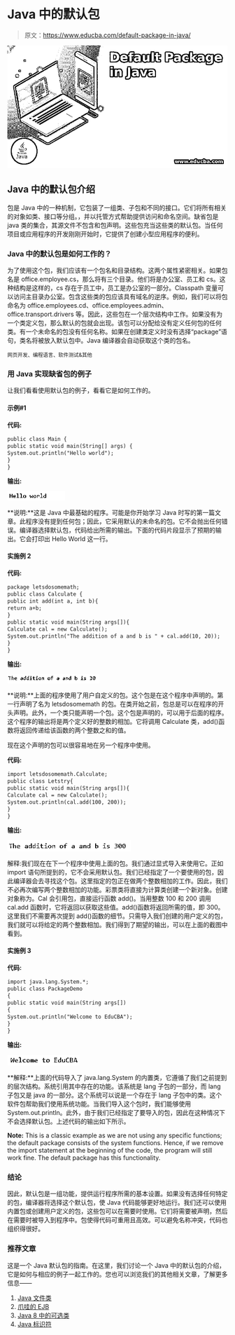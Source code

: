 # Java 中的默认包

> 原文：<https://www.educba.com/default-package-in-java/>

![Default Package in Java](img/8a42066f9e4afae5ccefda219fdafb3f.png)



## Java 中的默认包介绍

包是 Java 中的一种机制，它包装了一组类、子包和不同的接口。它们将所有相关的对象如类、接口等分组。，并以托管方式帮助提供访问和命名空间。缺省包是 java 类的集合，其源文件不包含和包声明。这些包充当这些类的默认包。当任何项目或应用程序的开发刚刚开始时，它提供了创建小型应用程序的便利。

### Java 中的默认包是如何工作的？

为了使用这个包，我们应该有一个包名和目录结构。这两个属性紧密相关。如果包名是 office.employee.cs，那么将有三个目录。他们将是办公室、员工和 cs。这种结构是这样的，cs 存在于员工中，员工是办公室的一部分。Classpath 变量可以访问主目录办公室。包含这些类的包应该具有域名的逆序。例如，我们可以将包命名为 office.employees.cd、office.employees.admin、office.transport.drivers 等。因此，这些包在一个层次结构中工作。如果没有为一个类定义包，那么默认的包就会出现。该包可以分配给没有定义任何包的任何类。有一个未命名的包没有任何名称。如果在创建类定义时没有选择“package”语句，类名将被放入默认包中。Java 编译器会自动获取这个类的包名。

<small>网页开发、编程语言、软件测试&其他</small>

### 用 Java 实现缺省包的例子

让我们看看使用默认包的例子，看看它是如何工作的。

#### 示例#1

**代码:**

```
public class Main {
public static void main(String[] args) {
System.out.println("Hello world");
}
}
```

**输出:**

![hello world](img/f8fe06b9703af945da35647a29d4d7d5.png)



**说明:**这是 Java 中最基础的程序。可能是你开始学习 Java 时写的第一篇文章。此程序没有提到任何包；因此，它采用默认的未命名的包。它不会抛出任何错误。编译器选择默认包，代码给出所需的输出。下面的代码片段显示了预期的输出。它会打印出 Hello World 这一行。

#### 实施例 2

**代码:**

```
package letsdosomemath;
public class Calculate {
public int add(int a, int b){
return a+b;
}
public static void main(String args[]){
Calculate cal = new Calculate();
System.out.println("The addition of a and b is " + cal.add(10, 20));
}
}
```

**输出:**

![default package in java2](img/5033b7162461db058e231448cf8bffd6.png)



**说明:**上面的程序使用了用户自定义的包。这个包是在这个程序中声明的。第一行声明了名为 letsdosomemath 的包。在类开始之前，包总是可以在程序的开头声明。此外，一个类只能声明一个包。这个包是声明的，可以用于后面的程序。这个程序的输出将是两个定义好的整数的相加。它将调用 Calculate 类，add()函数将返回传递给该函数的两个整数之和的值。

现在这个声明的包可以很容易地在另一个程序中使用。

**代码:**

```
import letsdosomemath.Calculate;
public class Letstry{
public static void main(String args[]){
Calculate cal = new Calculate();
System.out.println(cal.add(100, 200));
}
}
```

**输出:**

![default package in java3](img/0b8ecb1f7d19214c9fdb0cdec619b4c2.png)



解释:我们现在在下一个程序中使用上面的包。我们通过显式导入来使用它。正如 import 语句所提到的，它不会采用默认包。我们已经指定了一个要使用的包，因此编译器会去寻找这个包。这里指定的包正在做两个整数相加的工作。因此，我们不必再次编写两个整数相加的功能。彩票类将直接为计算类创建一个新对象。创建对象称为。Cal 会引用包，直接运行函数 add()。当用整数 100 和 200 调用 cal.add 函数时，它将返回以获取这些值。add()函数将返回所需的值，即 300。这里我们不需要再次提到 add()函数的细节。只需导入我们创建的用户定义的包，我们就可以将给定的两个整数相加。我们得到了期望的输出，可以在上面的截图中看到。

#### 实施例 3

**代码:**

```
import java.lang.System.*;
public class PackageDemo
{
public static void main(String args[])
{
System.out.println("Welcome to EduCBA");
}
}
```

**输出:**

![welcome text](img/e15c7521fdd1fd165b2d0bd19652cf66.png)



**解释:**上面的代码导入了 java.lang.System 的内置类，它遵循了我们之前提到的层次结构。系统引用其中存在的功能。该系统是 lang 子包的一部分，而 lang 子包又是 java 的一部分。这个系统可以说是一个存在于 lang 子包中的类。这个软件包帮助我们使用系统功能。当我们导入这个包时，我们能够使用 System.out.println。此外，由于我们已经指定了要导入的包，因此在这种情况下不会选择默认包。上述代码的输出如下所示。

**Note:** This is a classic example as we are not using any specific functions; the default package consists of the system functions. Hence, if we remove the import statement at the beginning of the code, the program will still work fine. The default package has this functionality.

### 结论

因此，默认包是一组功能，提供运行程序所需的基本设置。如果没有选择任何特定的包，编译器将选择这个默认包，使 Java 代码能够更好地运行。我们还可以使用内置包或创建用户定义的包，这些包可以在需要时使用。它们将需要被声明，然后在需要时被导入到程序中。包使得代码可重用且高效。可以避免名称冲突，代码也组织得很好。

### 推荐文章

这是一个 Java 默认包的指南。在这里，我们讨论一个 Java 中的默认包的介绍，它是如何与相应的例子一起工作的。您也可以浏览我们的其他相关文章，了解更多信息——

1.  [Java 文件类](https://www.educba.com/java-file-class/)
2.  [爪哇的 EJB](https://www.educba.com/ejb-in-java/)
3.  [Java 8 中的可选类](https://www.educba.com/optional-class-in-java-8/)
4.  [Java 标识符](https://www.educba.com/java-identifiers/)






